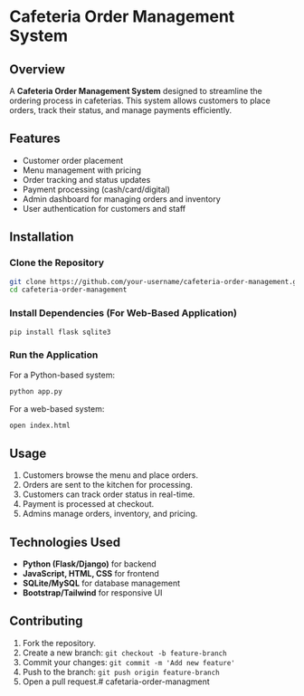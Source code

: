 # Cafeteria Order Management System

## Overview
A **Cafeteria Order Management System** designed to streamline the ordering process in cafeterias. This system allows customers to place orders, track their status, and manage payments efficiently.

## Features
- Customer order placement
- Menu management with pricing
- Order tracking and status updates
- Payment processing (cash/card/digital)
- Admin dashboard for managing orders and inventory
- User authentication for customers and staff

## Installation

### Clone the Repository
```bash
git clone https://github.com/your-username/cafeteria-order-management.git
cd cafeteria-order-management
```

### Install Dependencies (For Web-Based Application)
```bash
pip install flask sqlite3
```

### Run the Application
For a Python-based system:
```bash
python app.py
```
For a web-based system:
```bash
open index.html
```

## Usage
1. Customers browse the menu and place orders.
2. Orders are sent to the kitchen for processing.
3. Customers can track order status in real-time.
4. Payment is processed at checkout.
5. Admins manage orders, inventory, and pricing.

## Technologies Used
- **Python (Flask/Django)** for backend
- **JavaScript, HTML, CSS** for frontend
- **SQLite/MySQL** for database management
- **Bootstrap/Tailwind** for responsive UI

## Contributing
1. Fork the repository.
2. Create a new branch: `git checkout -b feature-branch`
3. Commit your changes: `git commit -m 'Add new feature'`
4. Push to the branch: `git push origin feature-branch`
5. Open a pull request.# cafetaria-order-managment
